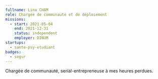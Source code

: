 ```yaml
---
fullname: Lina CHAM
role: Chargée de communauté et de déploiement
missions:
  - start: 2021-05-04
    end: 2021-12-31
    status: independent
    employer: DINUM
startups:
  - sante-psy-etudiant
badges:
  - segur
---
```


Chargée de communauté, serial-entrepreneuse à mes heures perdues.
